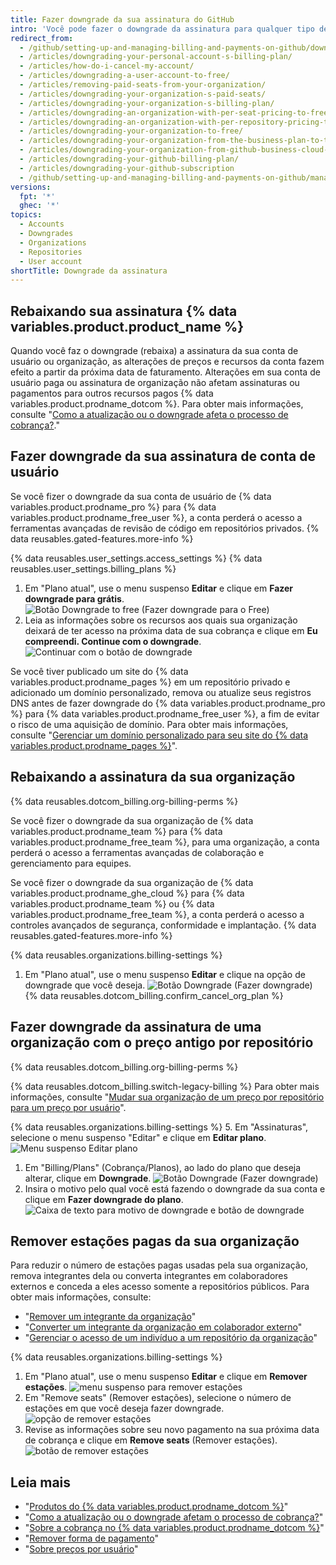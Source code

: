 ```yaml
---
title: Fazer downgrade da sua assinatura do GitHub
intro: 'Você pode fazer o downgrade da assinatura para qualquer tipo de conta em {% data variables.product.product_location %} a qualquer momento.'
redirect_from:
  - /github/setting-up-and-managing-billing-and-payments-on-github/downgrading-your-github-subscription
  - /articles/downgrading-your-personal-account-s-billing-plan/
  - /articles/how-do-i-cancel-my-account/
  - /articles/downgrading-a-user-account-to-free/
  - /articles/removing-paid-seats-from-your-organization/
  - /articles/downgrading-your-organization-s-paid-seats/
  - /articles/downgrading-your-organization-s-billing-plan/
  - /articles/downgrading-an-organization-with-per-seat-pricing-to-free/
  - /articles/downgrading-an-organization-with-per-repository-pricing-to-free/
  - /articles/downgrading-your-organization-to-free/
  - /articles/downgrading-your-organization-from-the-business-plan-to-the-team-plan/
  - /articles/downgrading-your-organization-from-github-business-cloud-to-the-team-plan/
  - /articles/downgrading-your-github-billing-plan/
  - /articles/downgrading-your-github-subscription
  - /github/setting-up-and-managing-billing-and-payments-on-github/managing-billing-for-your-github-account/downgrading-your-github-subscription
versions:
  fpt: '*'
  ghec: '*'
topics:
  - Accounts
  - Downgrades
  - Organizations
  - Repositories
  - User account
shortTitle: Downgrade da assinatura
---
```


## Rebaixando sua assinatura {% data variables.product.product_name %}

Quando você faz o downgrade (rebaixa) a assinatura da sua conta de usuário ou organização, as alterações de preços e recursos da conta fazem efeito a partir da próxima data de faturamento. Alterações em sua conta de usuário paga ou assinatura de organização não afetam assinaturas ou pagamentos para outros recursos pagos {% data variables.product.prodname_dotcom %}. Para obter mais informações, consulte "[Como a atualização ou o downgrade afeta o processo de cobrança?](/articles/how-does-upgrading-or-downgrading-affect-the-billing-process)."

## Fazer downgrade da sua assinatura de conta de usuário

Se você fizer o downgrade da sua conta de usuário de {% data variables.product.prodname_pro %} para {% data variables.product.prodname_free_user %}, a conta perderá o acesso a ferramentas avançadas de revisão de código em repositórios privados. {% data reusables.gated-features.more-info %}

{% data reusables.user_settings.access_settings %}
{% data reusables.user_settings.billing_plans %}
1. Em "Plano atual", use o menu suspenso **Editar** e clique em **Fazer downgrade para grátis**. ![Botão Downgrade to free (Fazer downgrade para o Free)](/assets/images/help/billing/downgrade-to-free.png)
5. Leia as informações sobre os recursos aos quais sua organização deixará de ter acesso na próxima data de sua cobrança e clique em **Eu compreendi. Continue com o downgrade**. ![Continuar com o botão de downgrade](/assets/images/help/billing/continue-with-downgrade.png)

Se você tiver publicado um site do {% data variables.product.prodname_pages %} em um repositório privado e adicionado um domínio personalizado, remova ou atualize seus registros DNS antes de fazer downgrade do {% data variables.product.prodname_pro %} para {% data variables.product.prodname_free_user %}, a fim de evitar o risco de uma aquisição de domínio. Para obter mais informações, consulte "[Gerenciar um domínio personalizado para seu site do {% data variables.product.prodname_pages %}](/articles/managing-a-custom-domain-for-your-github-pages-site)".

## Rebaixando a assinatura da sua organização

{% data reusables.dotcom_billing.org-billing-perms %}

Se você fizer o downgrade da sua organização de {% data variables.product.prodname_team %} para {% data variables.product.prodname_free_team %}, para uma organização, a conta perderá o acesso a ferramentas avançadas de colaboração e gerenciamento para equipes.

Se você fizer o downgrade da sua organização de {% data variables.product.prodname_ghe_cloud %} para {% data variables.product.prodname_team %} ou {% data variables.product.prodname_free_team %}, a conta perderá o acesso a controles avançados de segurança, conformidade e implantação. {% data reusables.gated-features.more-info %}

{% data reusables.organizations.billing-settings %}
1. Em "Plano atual", use o menu suspenso **Editar** e clique na opção de downgrade que você deseja. ![Botão Downgrade (Fazer downgrade)](/assets/images/help/billing/downgrade-option-button.png)
{% data reusables.dotcom_billing.confirm_cancel_org_plan %}

## Fazer downgrade da assinatura de uma organização com o preço antigo por repositório

{% data reusables.dotcom_billing.org-billing-perms %}

{% data reusables.dotcom_billing.switch-legacy-billing %} Para obter mais informações, consulte "[Mudar sua organização de um preço por repositório para um preço por usuário](/billing/managing-billing-for-your-github-account/upgrading-your-github-subscription#switching-your-organization-from-per-repository-to-per-user-pricing)".

{% data reusables.organizations.billing-settings %}
5. Em "Assinaturas", selecione o menu suspenso "Editar" e clique em **Editar plano**. ![Menu suspenso Editar plano](/assets/images/help/billing/edit-plan-dropdown.png)
1. Em "Billing/Plans" (Cobrança/Planos), ao lado do plano que deseja alterar, clique em **Downgrade**. ![Botão Downgrade (Fazer downgrade)](/assets/images/help/billing/downgrade-plan-option-button.png)
1. Insira o motivo pelo qual você está fazendo o downgrade da sua conta e clique em **Fazer downgrade do plano**. ![Caixa de texto para motivo de downgrade e botão de downgrade](/assets/images/help/billing/downgrade-plan-button.png)

## Remover estações pagas da sua organização

Para reduzir o número de estações pagas usadas pela sua organização, remova integrantes dela ou converta integrantes em colaboradores externos e conceda a eles acesso somente a repositórios públicos. Para obter mais informações, consulte:
- "[Remover um integrante da organização](/articles/removing-a-member-from-your-organization)"
- "[Converter um integrante da organização em colaborador externo](/articles/converting-an-organization-member-to-an-outside-collaborator)"
- "[Gerenciar o acesso de um indivíduo a um repositório da organização](/articles/managing-an-individual-s-access-to-an-organization-repository)"

{% data reusables.organizations.billing-settings %}
1. Em "Plano atual", use o menu suspenso **Editar** e clique em **Remover estações**. ![menu suspenso para remover estações](/assets/images/help/billing/remove-seats-dropdown.png)
1. Em "Remove seats" (Remover estações), selecione o número de estações em que você deseja fazer downgrade. ![opção de remover estações](/assets/images/help/billing/remove-seats-amount.png)
1. Revise as informações sobre seu novo pagamento na sua próxima data de cobrança e clique em **Remove seats** (Remover estações). ![botão de remover estações](/assets/images/help/billing/remove-seats-button.png)

## Leia mais

- "[Produtos do {% data variables.product.prodname_dotcom %}](/articles/github-s-products)"
- "[Como a atualização ou o downgrade afetam o processo de cobrança?](/articles/how-does-upgrading-or-downgrading-affect-the-billing-process)"
- "[Sobre a cobrança no {% data variables.product.prodname_dotcom %}](/articles/about-billing-on-github)"
- "[Remover forma de pagamento](/articles/removing-a-payment-method)"
- "[Sobre preços por usuário](/articles/about-per-user-pricing)"
